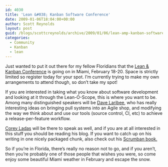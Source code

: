 ```yaml
---
id: 4030
title: 'Lean &#038; Kanban Software Conference'
date: 2009-01-06T18:04:00+00:00
author: Scott Reynolds
layout: post
guid: /blogs/scottcreynolds/archive/2009/01/06/lean-amp-kanban-software-conference.aspx
categories:
  - Community
  - Kanban
  - lean
---
```

Just wanted to put it out there for my fellow Floridians that the [Lean & Kanban Conference](http://leankanbanconference.com/) is going on in Miami, February 18-20. Space is strictly limited so register today for your spot. I&#8217;m currently trying to make my own arrangements to attend though, so don&#8217;t take my spot! 

If you are interested in taking what you know about software development and looking at it through the Lean-O-Scope, this is where you want to be. Among many distinguished speakers will be [Dave Laribee](http://codebetter.com/blogs/david_laribee/default.aspx), who has really interesting ideas on bringing pull systems into an Agile shop, and modifying the way we think about and use our tools (source control, CI, etc) to achieve a release-per-feature workflow. 

[Corey Ladas](http://leansoftwareengineering.com/) will be there to speak as well, and if you are at all interested in this stuff you should be reading his blog. If you want to catch up on his writing in one nicely packaged chunk, also check out his [Scrumban book.](http://www.lulu.com/content/3864767) 

So if you&#8217;re in Florida, there&#8217;s really no reason not to go, and if you aren&#8217;t, then you&#8217;re probably one of those people that wishes you were, so come enjoy some beautiful Miami weather in February and escape the snow.
